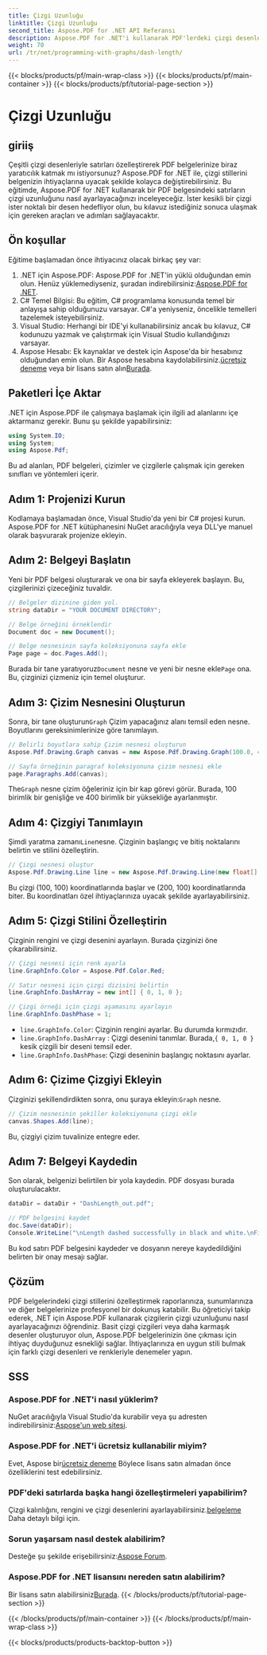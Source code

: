 ```yaml
---
title: Çizgi Uzunluğu
linktitle: Çizgi Uzunluğu
second_title: Aspose.PDF for .NET API Referansı
description: Aspose.PDF for .NET'i kullanarak PDF'lerdeki çizgi desenlerini adım adım kılavuzumuzla nasıl özelleştireceğinizi öğrenin. Belgelerinize stil katmak için mükemmeldir.
weight: 70
url: /tr/net/programming-with-graphs/dash-length/
---
```


{{< blocks/products/pf/main-wrap-class >}}
{{< blocks/products/pf/main-container >}}
{{< blocks/products/pf/tutorial-page-section >}}

# Çizgi Uzunluğu

## giriiş

Çeşitli çizgi desenleriyle satırları özelleştirerek PDF belgelerinize biraz yaratıcılık katmak mı istiyorsunuz? Aspose.PDF for .NET ile, çizgi stillerini belgenizin ihtiyaçlarına uyacak şekilde kolayca değiştirebilirsiniz. Bu eğitimde, Aspose.PDF for .NET kullanarak bir PDF belgesindeki satırların çizgi uzunluğunu nasıl ayarlayacağınızı inceleyeceğiz. İster kesikli bir çizgi ister noktalı bir desen hedefliyor olun, bu kılavuz istediğiniz sonuca ulaşmak için gereken araçları ve adımları sağlayacaktır.

## Ön koşullar

Eğitime başlamadan önce ihtiyacınız olacak birkaç şey var:

1. .NET için Aspose.PDF: Aspose.PDF for .NET'in yüklü olduğundan emin olun. Henüz yüklemediyseniz, şuradan indirebilirsiniz:[Aspose.PDF for .NET](https://releases.aspose.com/pdf/net/).
2. C# Temel Bilgisi: Bu eğitim, C# programlama konusunda temel bir anlayışa sahip olduğunuzu varsayar. C#'a yeniyseniz, öncelikle temelleri tazelemek isteyebilirsiniz.
3. Visual Studio: Herhangi bir IDE'yi kullanabilirsiniz ancak bu kılavuz, C# kodunuzu yazmak ve çalıştırmak için Visual Studio kullandığınızı varsayar.
4.  Aspose Hesabı: Ek kaynaklar ve destek için Aspose'da bir hesabınız olduğundan emin olun. Bir Aspose hesabına kaydolabilirsiniz.[ücretsiz deneme](https://releases.aspose.com/) veya bir lisans satın alın[Burada](https://purchase.aspose.com/buy).

## Paketleri İçe Aktar

.NET için Aspose.PDF ile çalışmaya başlamak için ilgili ad alanlarını içe aktarmanız gerekir. Bunu şu şekilde yapabilirsiniz:

```csharp
using System.IO;
using System;
using Aspose.Pdf;
```

Bu ad alanları, PDF belgeleri, çizimler ve çizgilerle çalışmak için gereken sınıfları ve yöntemleri içerir.

## Adım 1: Projenizi Kurun

Kodlamaya başlamadan önce, Visual Studio'da yeni bir C# projesi kurun. Aspose.PDF for .NET kütüphanesini NuGet aracılığıyla veya DLL'ye manuel olarak başvurarak projenize ekleyin. 

## Adım 2: Belgeyi Başlatın

Yeni bir PDF belgesi oluşturarak ve ona bir sayfa ekleyerek başlayın. Bu, çizgilerinizi çizeceğiniz tuvaldir.

```csharp
// Belgeler dizinine giden yol.
string dataDir = "YOUR DOCUMENT DIRECTORY";

// Belge örneğini örneklendir
Document doc = new Document();

// Belge nesnesinin sayfa koleksiyonuna sayfa ekle
Page page = doc.Pages.Add();
```

 Burada bir tane yaratıyoruz`Document` nesne ve yeni bir nesne ekle`Page` ona. Bu, çizginizi çizmeniz için temel oluşturur.

## Adım 3: Çizim Nesnesini Oluşturun

 Sonra, bir tane oluşturun`Graph` Çizim yapacağınız alanı temsil eden nesne. Boyutlarını gereksinimlerinize göre tanımlayın.

```csharp
// Belirli boyutlara sahip Çizim nesnesi oluşturun
Aspose.Pdf.Drawing.Graph canvas = new Aspose.Pdf.Drawing.Graph(100.0, 400.0);

// Sayfa örneğinin paragraf koleksiyonuna çizim nesnesi ekle
page.Paragraphs.Add(canvas);
```

 The`Graph` nesne çizim öğeleriniz için bir kap görevi görür. Burada, 100 birimlik bir genişliğe ve 400 birimlik bir yüksekliğe ayarlanmıştır.

## Adım 4: Çizgiyi Tanımlayın

 Şimdi yaratma zamanı`Line`nesne. Çizginin başlangıç ve bitiş noktalarını belirtin ve stilini özelleştirin.

```csharp
// Çizgi nesnesi oluştur
Aspose.Pdf.Drawing.Line line = new Aspose.Pdf.Drawing.Line(new float[] { 100, 100, 200, 100 });
```

Bu çizgi (100, 100) koordinatlarında başlar ve (200, 100) koordinatlarında biter. Bu koordinatları özel ihtiyaçlarınıza uyacak şekilde ayarlayabilirsiniz.

## Adım 5: Çizgi Stilini Özelleştirin

Çizginin rengini ve çizgi desenini ayarlayın. Burada çizginizi öne çıkarabilirsiniz.

```csharp
// Çizgi nesnesi için renk ayarla
line.GraphInfo.Color = Aspose.Pdf.Color.Red;

// Satır nesnesi için çizgi dizisini belirtin
line.GraphInfo.DashArray = new int[] { 0, 1, 0 };

// Çizgi örneği için çizgi aşamasını ayarlayın
line.GraphInfo.DashPhase = 1;
```

- `line.GraphInfo.Color`: Çizginin rengini ayarlar. Bu durumda kırmızıdır.
- `line.GraphInfo.DashArray` : Çizgi desenini tanımlar. Burada,`{ 0, 1, 0 }` kesik çizgili bir deseni temsil eder.
- `line.GraphInfo.DashPhase`: Çizgi deseninin başlangıç noktasını ayarlar.

## Adım 6: Çizime Çizgiyi Ekleyin

 Çizginizi şekillendirdikten sonra, onu şuraya ekleyin:`Graph` nesne.

```csharp
// Çizim nesnesinin şekiller koleksiyonuna çizgi ekle
canvas.Shapes.Add(line);
```

Bu, çizgiyi çizim tuvalinize entegre eder.

## Adım 7: Belgeyi Kaydedin

Son olarak, belgenizi belirtilen bir yola kaydedin. PDF dosyası burada oluşturulacaktır.

```csharp
dataDir = dataDir + "DashLength_out.pdf";

// PDF belgesini kaydet
doc.Save(dataDir);
Console.WriteLine("\nLength dashed successfully in black and white.\nFile saved at " + dataDir);
```

Bu kod satırı PDF belgesini kaydeder ve dosyanın nereye kaydedildiğini belirten bir onay mesajı sağlar.

## Çözüm

PDF belgelerindeki çizgi stillerini özelleştirmek raporlarınıza, sunumlarınıza ve diğer belgelerinize profesyonel bir dokunuş katabilir. Bu öğreticiyi takip ederek, .NET için Aspose.PDF kullanarak çizgilerin çizgi uzunluğunu nasıl ayarlayacağınızı öğrendiniz. Basit çizgi çizgileri veya daha karmaşık desenler oluşturuyor olun, Aspose.PDF belgelerinizin öne çıkması için ihtiyaç duyduğunuz esnekliği sağlar. İhtiyaçlarınıza en uygun stili bulmak için farklı çizgi desenleri ve renkleriyle denemeler yapın.

## SSS

### Aspose.PDF for .NET'i nasıl yüklerim?
 NuGet aracılığıyla Visual Studio'da kurabilir veya şu adresten indirebilirsiniz:[Aspose'un web sitesi](https://releases.aspose.com/pdf/net/).

### Aspose.PDF for .NET'i ücretsiz kullanabilir miyim?
 Evet, Aspose bir[ücretsiz deneme](https://releases.aspose.com/) Böylece lisans satın almadan önce özelliklerini test edebilirsiniz.

### PDF'deki satırlarda başka hangi özelleştirmeleri yapabilirim?
 Çizgi kalınlığını, rengini ve çizgi desenlerini ayarlayabilirsiniz.[belgeleme](https://reference.aspose.com/pdf/net/) Daha detaylı bilgi için.

### Sorun yaşarsam nasıl destek alabilirim?
 Desteğe şu şekilde erişebilirsiniz:[Aspose Forum](https://forum.aspose.com/c/pdf/10).

### Aspose.PDF for .NET lisansını nereden satın alabilirim?
Bir lisans satın alabilirsiniz[Burada](https://purchase.aspose.com/buy).
{{< /blocks/products/pf/tutorial-page-section >}}

{{< /blocks/products/pf/main-container >}}
{{< /blocks/products/pf/main-wrap-class >}}

{{< blocks/products/products-backtop-button >}}
